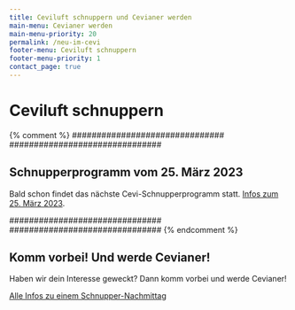 ```yaml
---
title: Ceviluft schnuppern und Cevianer werden
main-menu: Cevianer werden
main-menu-priority: 20
permalink: /neu-im-cevi
footer-menu: Ceviluft schnuppern
footer-menu-priority: 1
contact_page: true
---
```


# Ceviluft schnuppern

{% comment %}
###############################
###############################
## Schnupperprogramm vom 25. März 2023

Bald schon findet das nächste Cevi-Schnupperprogramm statt. [Infos zum 25. März 2023](/schnuppern).

###############################
###############################
{% endcomment %}



## Komm vorbei! Und werde Cevianer!

Haben wir dein Interesse geweckt? Dann komm vorbei und werde Cevianer!

[Alle Infos zu einem Schnupper-Nachmittag](/schnuppern)
